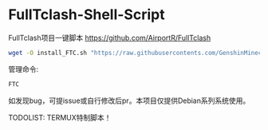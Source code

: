 # FullTclash-Shell-Script
FullTclash项目一键脚本
https://github.com/AirportR/FullTclash
```bash
wget -O install_FTC.sh "https://raw.githubusercontents.com/GenshinMinecraft/FullTclash-Shell-Script/main/install.sh" && bash install_FTC.sh
```

管理命令:
```bash
FTC
```

如发现bug，可提issue或自行修改后pr。本项目仅提供Debian系列系统使用。

TODOLIST:
TERMUX特制脚本！
